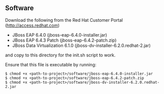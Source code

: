 ## Software
Download the following from the Red Hat Customer Portal (http://access.redhat.com)

 * JBoss EAP 6.4.0 (jboss-eap-6.4.0-installer.jar)
 * JBoss EAP 6.4.3 Patch (jboss-eap-6.4.2-patch.zip)
 * JBoss Data Virtualization 6.1.0 (jboss-dv-installer-6.2.0.redhat-2.jar)

and copy to this directory for the init.sh script to work.

Ensure that this file is executable by running:

    $ chmod +x <path-to-project>/software/jboss-eap-6.4.0-installer.jar
    $ chmod +x <path-to-project>/software/jboss-eap-6.4.2-patch.zip
    $ chmod +x <path-to-project>/software/jboss-dv-installer-6.2.0.redhat-2.jar

